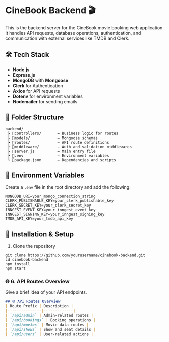 # CineBook Backend 🎬
This is the backend server for the CineBook movie booking web application.  
It handles API requests, database operations, authentication, and communication with external services like TMDB and Clerk.

## 🛠 Tech Stack
- **Node.js**
- **Express.js**
- **MongoDB** with **Mongoose**
- **Clerk** for Authentication
- **Axios** for API requests
- **Dotenv** for environment variables
- **Nodemailer** for sending emails

## 📂 Folder Structure

```
backend/
 ┣ 📂controllers/       ← Business logic for routes
 ┣ 📂models/            ← Mongoose schemas
 ┣ 📂routes/            ← API route definitions
 ┣ 📂middleware/        ← Auth and validation middlewares
 ┣ 📜server.js          ← Main entry file
 ┣ 📜.env               ← Environment variables
 ┗ 📜package.json       ← Dependencies and scripts
```

## 🔑 Environment Variables
Create a `.env` file in the root directory and add the following:

```
MONGODB_URI=your_mongo_connection_string
CLERK_PUBLISHABLE_KEY=your_clerk_publishable_key
CLERK_SECRET_KEY=your_clerk_secret_key
INNGEST_EVENT_KEY=your_inngest_event_key
INNGEST_SIGNING_KEY=your_inngest_signing_key
TMDB_API_KEY=your_tmdb_api_key

```

## 🚀 Installation & Setup
1. Clone the repository 
```
git clone https://github.com/yourusername/cinebook-backend.git 
cd cinebook-backend
npm install
npm start

```

### 🌐 6. **API Routes Overview**
Give a brief idea of your API endpoints.

```markdown
## 🌐 API Routes Overview
| Route Prefix | Description |
|---------------|-------------|
| `/api/admin` | Admin-related routes |
| `/api/bookings` | Booking operations |
| `/api/movies` | Movie data routes |
| `/api/shows` | Show and seat details |
| `/api/users` | User-related actions |


